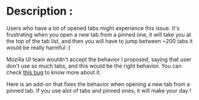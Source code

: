 Description :
============
Users who have a lot of opened tabs might experience this issue. It's frustrating when you open a new tab from a pinned one, it will take you at the top of the tab list, and then you will have to jump between ~200 tabs it would be really harmful :(

Mozilla UI team wouldn't accept the behavior I proposed, saying that user don't use so much tabs, and this would be the right behavior. You can check [this bug](https://bugzilla.mozilla.org/show_bug.cgi?id=970102) to know more about it.

Here is an add-on that fixes the behavior when opening a new tab from a pinned tab. If you use alot of tabs and pinned ones, it will make your day !



